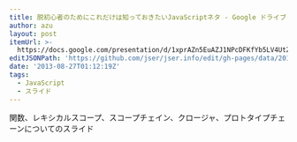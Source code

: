 ```yaml
---
title: 脱初心者のためにこれだけは知っておきたいJavaScriptネタ - Google ドライブ
author: azu
layout: post
itemUrl: >-
  https://docs.google.com/presentation/d/1xprAZn5EuAZJ1NPcDFKfYb5LV4UtZfDvBinS-gOaOAQ/edit#slide=id.gf898cc10_1102
editJSONPath: 'https://github.com/jser/jser.info/edit/gh-pages/data/2013/08/index.json'
date: '2013-08-27T01:12:19Z'
tags:
  - JavaScript
  - スライド
---
```

関数、レキシカルスコープ、スコープチェイン、クロージャ、プロトタイプチェーンについてのスライド
